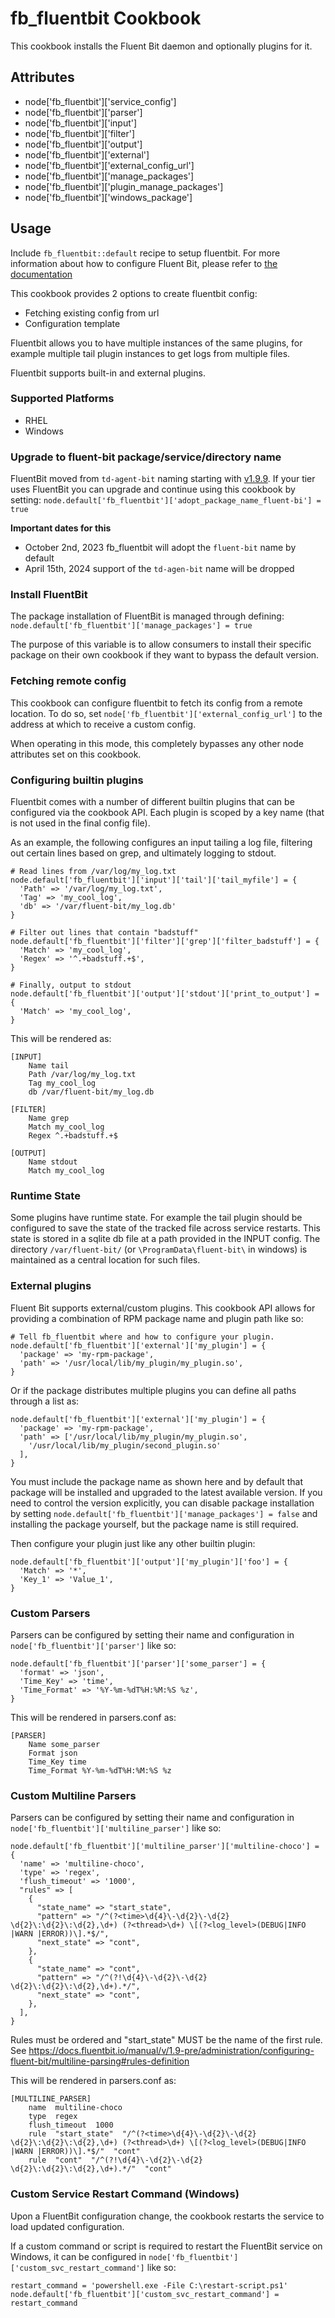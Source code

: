 fb_fluentbit Cookbook
========================
This cookbook installs the Fluent Bit daemon and optionally plugins for it.

Attributes
----------
* node['fb_fluentbit']['service_config']
* node['fb_fluentbit']['parser']
* node['fb_fluentbit']['input']
* node['fb_fluentbit']['filter']
* node['fb_fluentbit']['output']
* node['fb_fluentbit']['external']
* node['fb_fluentbit']['external_config_url']
* node['fb_fluentbit']['manage_packages']
* node['fb_fluentbit']['plugin_manage_packages']
* node['fb_fluentbit']['windows_package']

Usage
-----
Include `fb_fluentbit::default` recipe to setup fluentbit. For more
information about how to configure Fluent Bit, please refer to
[the documentation](https://docs.fluentbit.io/manual/)

This cookbook provides 2 options to create fluentbit config:
* Fetching existing config from url
* Configuration template

Fluentbit allows you to have multiple instances of the same plugins, for example
multiple tail plugin instances to get logs from multiple files.

Fluentbit supports built-in and external plugins.

### Supported Platforms
* RHEL
* Windows

### Upgrade to fluent-bit package/service/directory name
FluentBit moved from `td-agent-bit` naming starting with [v1.9.9](https://docs.fluentbit.io/manual/installation/upgrade-notes#fluent-bit-v1.9.9).
If your tier uses FluentBit you can upgrade and continue using this cookbook
by setting:
`node.default['fb_fluentbit']['adopt_package_name_fluent-bi'] = true`

**Important dates for this**
- October 2nd, 2023 fb_fluentbit will adopt the `fluent-bit` name by default
- April 15th, 2024 support of the `td-agen-bit` name will be dropped

### Install FluentBit
The package installation of FluentBit is managed through defining:
`node.default['fb_fluentbit']['manage_packages'] = true`

The purpose of this variable is to allow consumers to install their specific
package on their own cookbook if they want to bypass the default version.

### Fetching remote config
This cookbook can configure fluentbit to fetch its config from a remote
location. To do so, set `node['fb_fluentbit']['external_config_url']` to the
address at which to receive a custom config.

When operating in this mode, this completely bypasses any other node attributes
set on this cookbook.

### Configuring builtin plugins
Fluentbit comes with a number of different builtin plugins that can be
configured via the cookbook API. Each plugin is scoped by a key name (that is
not used in the final config file).

As an example, the following configures an input tailing a log file, filtering
out certain lines based on grep, and ultimately logging to stdout.

```
# Read lines from /var/log/my_log.txt
node.default['fb_fluentbit']['input']['tail']['tail_myfile'] = {
  'Path' => '/var/log/my_log.txt',
  'Tag' => 'my_cool_log',
  'db' => '/var/fluent-bit/my_log.db'
}

# Filter out lines that contain "badstuff"
node.default['fb_fluentbit']['filter']['grep']['filter_badstuff'] = {
  'Match' => 'my_cool_log',
  'Regex' => '^.+badstuff.+$',
}

# Finally, output to stdout
node.default['fb_fluentbit']['output']['stdout']['print_to_output'] = {
  'Match' => 'my_cool_log',
}
```

This will be rendered as:

```
[INPUT]
    Name tail
    Path /var/log/my_log.txt
    Tag my_cool_log
    db /var/fluent-bit/my_log.db

[FILTER]
    Name grep
    Match my_cool_log
    Regex ^.+badstuff.+$

[OUTPUT]
    Name stdout
    Match my_cool_log
```

### Runtime State
Some plugins have runtime state. For example the tail plugin should be
configured to save the state of the tracked file across service restarts. This
state is stored in a sqlite db file at a path provided in the INPUT config.
The directory `/var/fluent-bit/` (or `\ProgramData\fluent-bit\` in windows)  is
maintained as a central location for such files.

### External plugins
Fluent Bit supports external/custom plugins. This cookbook API allows for
providing a combination of RPM package name and plugin path like so:

```
# Tell fb_fluentbit where and how to configure your plugin.
node.default['fb_fluentbit']['external']['my_plugin'] = {
  'package' => 'my-rpm-package',
  'path' => '/usr/local/lib/my_plugin/my_plugin.so',
}
```

Or if the package distributes multiple plugins you can define all
paths through a list as:

```
node.default['fb_fluentbit']['external']['my_plugin'] = {
  'package' => 'my-rpm-package',
  'path' => ['/usr/local/lib/my_plugin/my_plugin.so',
    '/usr/local/lib/my_plugin/second_plugin.so'
  ],
}
```

You must include the package name as shown here and by default that package
will be installed and upgraded to the latest available version. If you need
to control the version explicitly, you can disable package installation by
setting `node.default['fb_fluentbit']['manage_packages'] = false` and
installing the package yourself, but the package name is still required.

Then configure your plugin just like any other builtin plugin:

```
node.default['fb_fluentbit']['output']['my_plugin']['foo'] = {
  'Match' => '*',
  'Key_1' => 'Value_1',
}
```

### Custom Parsers
Parsers can be configured by setting their name and configuration in
`node['fb_fluentbit']['parser']` like so:

```
node.default['fb_fluentbit']['parser']['some_parser'] = {
  'format' => 'json',
  'Time_Key' => 'time',
  'Time_Format' => '%Y-%m-%dT%H:%M:%S %z',
}
```

This will be rendered in parsers.conf as:

```
[PARSER]
    Name some_parser
    Format json
    Time_Key time
    Time_Format %Y-%m-%dT%H:%M:%S %z
```

### Custom Multiline Parsers
Parsers can be configured by setting their name and configuration in
`node['fb_fluentbit']['multiline_parser']` like so:

```
node.default['fb_fluentbit']['multiline_parser']['multiline-choco'] = {
  'name' => 'multiline-choco',
  'type' => 'regex',
  'flush_timeout' => '1000',
  "rules" => [
    {
      "state_name" => "start_state",
      "pattern" => "/^(?<time>\d{4}\-\d{2}\-\d{2} \d{2}\:\d{2}\:\d{2},\d+) (?<thread>\d+) \[(?<log_level>(DEBUG|INFO |WARN |ERROR))\].*$/",
      "next_state" => "cont",
    },
    {
      "state_name" => "cont",
      "pattern" => "/^(?!\d{4}\-\d{2}\-\d{2} \d{2}\:\d{2}\:\d{2},\d+).*/",
      "next_state" => "cont",
    },
  ],
}
```

Rules must be ordered and "start_state" MUST be the name of the first rule.
See https://docs.fluentbit.io/manual/v/1.9-pre/administration/configuring-fluent-bit/multiline-parsing#rules-definition

This will be rendered in parsers.conf as:

```
[MULTILINE_PARSER]
    name  multiline-choco
    type  regex
    flush_timeout  1000
    rule  "start_state"  "/^(?<time>\d{4}\-\d{2}\-\d{2} \d{2}\:\d{2}\:\d{2},\d+) (?<thread>\d+) \[(?<log_level>(DEBUG|INFO |WARN |ERROR))\].*$/"  "cont"
    rule  "cont"  "/^(?!\d{4}\-\d{2}\-\d{2} \d{2}\:\d{2}\:\d{2},\d+).*/"  "cont"
```

### Custom Service Restart Command (Windows)
Upon a FluentBit configuration change, the cookbook restarts the service to load
updated configuration.

If a custom command or script is required to restart the FluentBit service on
Windows, it can be configured in `node['fb_fluentbit']['custom_svc_restart_command']`
like so:

```
restart_command = 'powershell.exe -File C:\restart-script.ps1'
node.default['fb_fluentbit']['custom_svc_restart_command'] = restart_command
```
